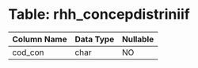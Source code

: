 # Table: rhh_concepdistriniif

| Column Name | Data Type | Nullable |
|-------------|-----------|----------|
| cod_con | char | NO |
